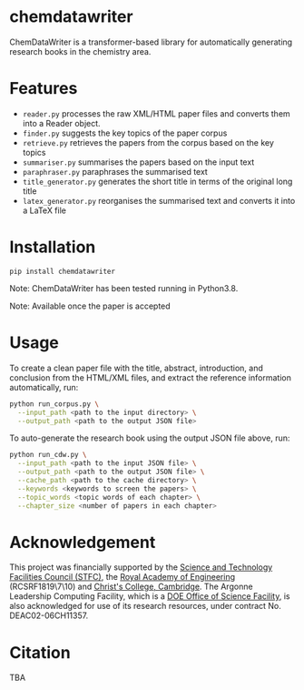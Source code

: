 # chemdatawriter
ChemDataWriter is a transformer-based library for automatically generating research books in the chemistry area.

# Features
- ```reader.py``` processes the raw XML/HTML paper files and converts them into a Reader object.
- ```finder.py``` suggests the key topics of the paper corpus
- ```retrieve.py``` retrieves the papers from the corpus based on the key topics
- ```summariser.py``` summarises the papers based on the input text
- ```paraphraser.py``` paraphrases the summarised text
- ```title_generator.py``` generates the short title in terms of the original long title
- ```latex_generator.py``` reorganises the summarised text and converts it into a LaTeX file

# Installation
```pip install chemdatawriter```  

Note: ChemDataWriter has been tested running in Python3.8.

Note: Available once the paper is accepted

# Usage
To create a clean paper file with the title, abstract, introduction, and conclusion from the HTML/XML files, and 
extract the reference information automatically, run:

```bash
python run_corpus.py \
  --input_path <path to the input directory> \
  --output_path <path to the output JSON file>
```

To auto-generate the research book using the output JSON file above, run:

```bash
python run_cdw.py \
  --input_path <path to the input JSON file> \
  --output_path <path to the output JSON file> \
  --cache_path <path to the cache directory> \
  --keywords <keywords to screen the papers> \
  --topic_words <topic words of each chapter> \
  --chapter_size <number of papers in each chapter>
```

# Acknowledgement

This project was financially supported by the [Science and Technology Facilities Council (STFC)](https://www.ukri.org/councils/stfc/), the [Royal Academy of Engineering](https://raeng.org.uk/) (RCSRF1819\7\10) and [Christ's College, Cambridge](https://www.christs.cam.ac.uk/). The Argonne Leadership Computing Facility, which is a [DOE Office of Science Facility](https://science.osti.gov/), is also acknowledged for use of its research resources, under contract No. DEAC02-06CH11357.

# Citation

TBA

